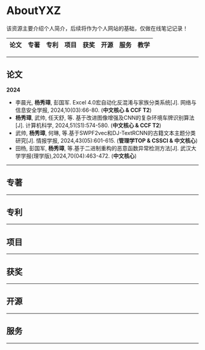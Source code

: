 # AboutYXZ
该资源主要介绍个人简介，后续将作为个人网站的基础，仅做在线笔记记录！


 论文 |  专著 |  专利 | 项目 | 获奖 | 开源 | 服务 | 教学
 ---- | ---- | ---- | ---- | ---- | ---- | ---- | ----


---

## 论文

**2024**
- 李晨光, **杨秀璋**, 彭国军. Excel 4.0宏自动化反混淆与家族分类系统[J]. 网络与信息安全学报, 2024,10(03):66-80. (**中文核心 & CCF T2**)
- **杨秀璋**, 武帅, 任天舒, 等. 基于改进图像增强及CNN的复杂环境车牌识别算法[J]. 计算机科学, 2024,51(S1):574-580. (**中文核心 & CCF T2**)
- 武帅, **杨秀璋**, 何琳, 等.基于SWPF2vec和DJ-TextRCNN的古籍文本主题分类研究[J]. 情报学报, 2024,43(05):601-615. (**管理学TOP & CSSCI & 中文核心**)
- 田杨, 彭国军, **杨秀璋**, 等.基于二进制重构的恶意函数异常检测方法[J]. 武汉大学学报(理学版),2024,70(04):463-472. (**中文核心**)
---

## 专著


---

## 专利

---

## 项目

---

## 获奖


---

## 开源

---


## 服务


---
